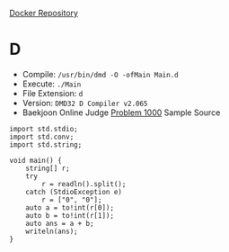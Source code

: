 [Docker Repository](https://registry.hub.docker.com/u/baekjoon/onlinejudge-d)

# D

* Compile: `/usr/bin/dmd -O -ofMain Main.d`
* Execute: `./Main`
* File Extension: `d`
* Version: `DMD32 D Compiler v2.065`
* Baekjoon Online Judge [Problem 1000](https://www.acmicpc.net/problem/1000) Sample Source
````
import std.stdio;
import std.conv;
import std.string;
 
void main() {
    string[] r;
    try
        r = readln().split();
    catch (StdioException e)
        r = ["0", "0"];
    auto a = to!int(r[0]);
    auto b = to!int(r[1]);
    auto ans = a + b;
    writeln(ans);
}
````


